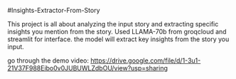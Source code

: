 #Insights-Extractor-From-Story

This project is all about analyzing the input story and extracting specific insights you mention from the story.
Used LLAMA-70b from groqcloud and streamlit for interface.
the model will extract key insights from the story you input.

go through the demo video:
https://drive.google.com/file/d/1-3u1-21V37F988Eibo0v0JUBUWLZdbOU/view?usp=sharing

